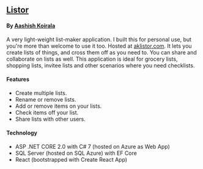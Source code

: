 ## [Listor](https://www.aklistor.com)
#### By [Aashish Koirala](http://aashishkoirala.github.io)

A very light-weight list-maker application. I built this for personal use, but you're more than welcome to use it too. Hosted at [aklistor.com](https://www.aklistor.com). It lets you create lists of things, and cross them off as you need to. You can share and collaborate on lists as well. This application is ideal for grocery lists, shopping lists, invitee lists and other scenarios where you need checklists.

#### Features

+ Create multiple lists.
+ Rename or remove lists.
+ Add or remove items on your lists.
+ Check items off your list.
+ Share lists with other users.

#### Technology
+ ASP .NET CORE 2.0 with C# 7 (hosted on Azure as Web App)
+ SQL Server (hosted on SQL Azure) with EF Core
+ React (bootstrapped with Create React App)